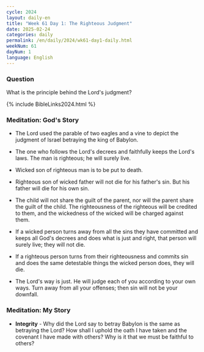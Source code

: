 ```yaml
---
cycle: 2024
layout: daily-en
title: "Week 61 Day 1: The Righteous Judgment"
date: 2025-02-24
categories: daily
permalink: /en/daily/2024/wk61-day1-daily.html
weekNum: 61
dayNum: 1
language: English
---
```


### Question     
What is the principle behind the Lord's judgment?

{% include BibleLinks2024.html %}

### Meditation: God's Story   
+ The Lord used the parable of two eagles and a vine to depict the judgment of Israel betraying the king of Babylon. 

+ The one who follows the Lord's decrees and faithfully keeps the Lord's laws. The man is righteous; he will surely live. 

+ Wicked son of righteous man is to be put to death. 

+ Righteous son of wicked father will not die for his father's sin. But his father will die for his own sin. 

+ The child will not share the guilt of the parent, nor will the parent share the guilt of the child. The righteousness of the righteous will be credited to them, and the wickedness of the wicked will be charged against them. 

+ If a wicked person turns away from all the sins they have committed and keeps all God's decrees and does what is just and right, that person will surely live; they will not die. 

+ If a righteous person turns from their righteousness and commits sin and does the same detestable things the wicked person does, they will die. 

+ The Lord's way is just. He will judge each of you according to your own ways. Turn away from all your offenses; then sin will not be your downfall. 

### Meditation: My Story   
+ **Integrity** - Why did the Lord say to betray Babylon is the same as betraying the Lord? How shall I uphold the oath I have taken and the covenant I have made with others? Why is it that we must be faithful to others? 
